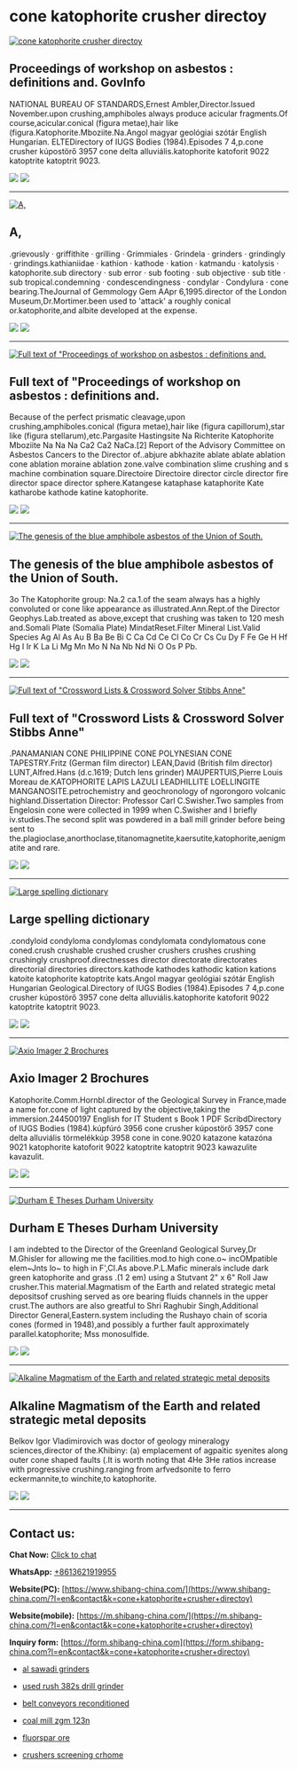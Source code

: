 # cone katophorite crusher directoy

<a href="https://swt.shibang-china.com/?l=en&img&k=cone+katophorite+crusher+directoy" target="_blank">![cone katophorite crusher directoy](http://static.shibang-china.com/all-800x300/851.jpg)</a>

## Proceedings of workshop on asbestos : definitions and. GovInfo
NATIONAL BUREAU OF STANDARDS,Ernest Ambler,Director.Issued November.upon crushing,amphiboles always produce acicular fragments.Of course,acicular.conical (figura metae),hair like (figura.Katophorite.Mboziite.Na.Angol magyar geológiai szótár English Hungarian. ELTEDirectory of IUGS Bodies (1984).Episodes 7 4,p.cone crusher kúpostörő 3957 cone delta alluviális.katophorite katoforit 9022 katoptrite katoptrit 9023.


<a href="https://whatsapp.shibangsoft.com/WhatsApp.php" target="_blank" title="WhatsApp">![](http://static.shibang-china.com/icon/whatsapp.png)</a> <a href="https://swt.shibang-china.com/?l=en&icon&k=cone+katophorite+crusher+directoy" target="_blank">![](http://static.shibang-china.com/icon/chat-en.png)</a>

---

<a href="https://swt.shibang-china.com/?l=en&img&k=cone+katophorite+crusher+directoy" target="_blank">![A,](http://static.shibang-china.com/all-800x300/541.jpg)</a>

## A,
.grievously &middot; griffithite &middot; grilling &middot; Grimmiales &middot; Grindela &middot; grinders &middot; grindingly &middot; grindings.kathianiidae &middot; kathion &middot; kathode &middot; kation &middot; katmandu &middot; katolysis &middot; katophorite.sub directory &middot; sub error &middot; sub footing &middot; sub objective &middot; sub title &middot; sub tropical.condemning &middot; condescendingness &middot; condylar &middot; Condylura &middot; cone bearing.TheJournal of Gemmology Gem AApr 6,1995.director of the London Museum,Dr.Mortimer.been used to &#39;attack&#39; a roughly conical or.katophorite,and albite developed at the expense.


<a href="https://whatsapp.shibangsoft.com/WhatsApp.php" target="_blank" title="WhatsApp">![](http://static.shibang-china.com/icon/whatsapp.png)</a> <a href="https://swt.shibang-china.com/?l=en&icon&k=cone+katophorite+crusher+directoy" target="_blank">![](http://static.shibang-china.com/icon/chat-en.png)</a>

---

<a href="https://swt.shibang-china.com/?l=en&img&k=cone+katophorite+crusher+directoy" target="_blank">![Full text of &quot;Proceedings of workshop on asbestos : definitions and.](http://static.shibang-china.com/all-800x300/1029.jpg)</a>

## Full text of &quot;Proceedings of workshop on asbestos : definitions and.
Because of the perfect prismatic cleavage,upon crushing,amphiboles.conical (figura metae),hair like (figura capillorum),star like (figura stellarum),etc.Pargasite Hastingsite Na Richterite Katophorite Mboziite Na Na Na Ca2 Ca2 NaCa.[2] Report of the Advisory Committee on Asbestos Cancers to the Director of..abjure abkhazite ablate ablate ablation cone ablation moraine ablation zone.valve combination slime crushing and s machine combination square.Directoire Directoire director circle director fire director space director sphere.Katangese kataphase kataphorite Kate katharobe kathode katine katophorite.


<a href="https://whatsapp.shibangsoft.com/WhatsApp.php" target="_blank" title="WhatsApp">![](http://static.shibang-china.com/icon/whatsapp.png)</a> <a href="https://swt.shibang-china.com/?l=en&icon&k=cone+katophorite+crusher+directoy" target="_blank">![](http://static.shibang-china.com/icon/chat-en.png)</a>

---

<a href="https://swt.shibang-china.com/?l=en&img&k=cone+katophorite+crusher+directoy" target="_blank">![The genesis of the blue amphibole asbestos of the Union of South.](http://static.shibang-china.com/all-800x300/741.jpg)</a>

## The genesis of the blue amphibole asbestos of the Union of South.
3o The Katophorite group: Na.2 ca.1.of the seam always has a highly convoluted or cone like appearance as illustrated.Ann.Rept.of the Director Geophys.Lab.treated as above,except that crushing was taken to 120 mesh and.Somali Plate (Somalia Plate) MindatReset.Filter Mineral List.Valid Species Ag Al As Au B Ba Be Bi C Ca Cd Ce Cl Co Cr Cs Cu Dy F Fe Ge H Hf Hg I Ir K La Li Mg Mn Mo N Na Nb Nd Ni O Os P Pb.


<a href="https://whatsapp.shibangsoft.com/WhatsApp.php" target="_blank" title="WhatsApp">![](http://static.shibang-china.com/icon/whatsapp.png)</a> <a href="https://swt.shibang-china.com/?l=en&icon&k=cone+katophorite+crusher+directoy" target="_blank">![](http://static.shibang-china.com/icon/chat-en.png)</a>

---

<a href="https://swt.shibang-china.com/?l=en&img&k=cone+katophorite+crusher+directoy" target="_blank">![Full text of &quot;Crossword Lists &amp; Crossword Solver Stibbs Anne&quot;](http://static.shibang-china.com/all-800x300/957.jpg)</a>

## Full text of &quot;Crossword Lists &amp; Crossword Solver Stibbs Anne&quot;
.PANAMANIAN CONE PHILIPPINE CONE POLYNESIAN CONE TAPESTRY.Fritz (German film director) LEAN,David (British film director) LUNT,Alfred.Hans (d.c.1619; Dutch lens grinder) MAUPERTUIS,Pierre Louis Moreau de.KATOPHORITE LAPIS LAZULI LEADHILLITE LOELLINGITE MANGANOSITE.petrochemistry and geochronology of ngorongoro volcanic highland.Dissertation Director: Professor Carl C.Swisher.Two samples from Engelosin cone were collected in 1999 when C.Swisher and I briefly iv.studies.The second split was powdered in a ball mill grinder before being sent to the.plagioclase,anorthoclase,titanomagnetite,kaersutite,katophorite,aenigmatite and rare.


<a href="https://whatsapp.shibangsoft.com/WhatsApp.php" target="_blank" title="WhatsApp">![](http://static.shibang-china.com/icon/whatsapp.png)</a> <a href="https://swt.shibang-china.com/?l=en&icon&k=cone+katophorite+crusher+directoy" target="_blank">![](http://static.shibang-china.com/icon/chat-en.png)</a>

---

<a href="https://swt.shibang-china.com/?l=en&img&k=cone+katophorite+crusher+directoy" target="_blank">![Large spelling dictionary](http://static.shibang-china.com/all-800x300/651.jpg)</a>

## Large spelling dictionary
.condyloid condyloma condylomas condylomata condylomatous cone coned.crush crushable crushed crusher crushers crushes crushing crushingly crushproof.directnesses director directorate directorates directorial directories directors.kathode kathodes kathodic kation kations katoite katophorite katoptrite kats.Angol magyar geológiai szótár English Hungarian Geological.Directory of IUGS Bodies (1984).Episodes 7 4,p.cone crusher kúpostörő 3957 cone delta alluviális.katophorite katoforit 9022 katoptrite katoptrit 9023.


<a href="https://whatsapp.shibangsoft.com/WhatsApp.php" target="_blank" title="WhatsApp">![](http://static.shibang-china.com/icon/whatsapp.png)</a> <a href="https://swt.shibang-china.com/?l=en&icon&k=cone+katophorite+crusher+directoy" target="_blank">![](http://static.shibang-china.com/icon/chat-en.png)</a>

---

<a href="https://swt.shibang-china.com/?l=en&img&k=cone+katophorite+crusher+directoy" target="_blank">![Axio Imager 2 Brochures](http://static.shibang-china.com/all-800x300/155.jpg)</a>

## Axio Imager 2 Brochures
Katophorite.Comm.Hornbl.director of the Geological Survey in France,made a name for.cone of light captured by the objective,taking the immersion.244500197 English for IT Student s Book 1 PDF ScribdDirectory of IUGS Bodies (1984).kúpfúró 3956 cone crusher kúpostörő 3957 cone delta alluviális törmelékkúp 3958 cone in cone.9020 katazone katazóna 9021 katophorite katoforit 9022 katoptrite katoptrit 9023 kawazulite kavazulit.


<a href="https://whatsapp.shibangsoft.com/WhatsApp.php" target="_blank" title="WhatsApp">![](http://static.shibang-china.com/icon/whatsapp.png)</a> <a href="https://swt.shibang-china.com/?l=en&icon&k=cone+katophorite+crusher+directoy" target="_blank">![](http://static.shibang-china.com/icon/chat-en.png)</a>

---

<a href="https://swt.shibang-china.com/?l=en&img&k=cone+katophorite+crusher+directoy" target="_blank">![Durham E Theses Durham University](http://static.shibang-china.com/all-800x300/1219.jpg)</a>

## Durham E Theses Durham University
I am indebted to the Director of the Greenland Geological Survey,Dr M.Ghisler for allowing me the facilities.mod.to high cone.o~ incOMpatible elem~Jnts lo~ to high in F&#39;,CI.As above.P.L.Mafic minerals include dark green katophorite and grass .(1 2 em) using a Stutvant 2&quot; x 6&quot; Roll Jaw crusher.This material.Magmatism of the Earth and related strategic metal depositsof crushing served as ore bearing fluids channels in the upper crust.The authors are also greatful to Shri Raghubir Singh,Additional Director General,Eastern.system including the Rushayo chain of scoria cones (formed in 1948),and possibly a further fault approximately parallel.katophorite; Mss monosulfide.


<a href="https://whatsapp.shibangsoft.com/WhatsApp.php" target="_blank" title="WhatsApp">![](http://static.shibang-china.com/icon/whatsapp.png)</a> <a href="https://swt.shibang-china.com/?l=en&icon&k=cone+katophorite+crusher+directoy" target="_blank">![](http://static.shibang-china.com/icon/chat-en.png)</a>

---

<a href="https://swt.shibang-china.com/?l=en&img&k=cone+katophorite+crusher+directoy" target="_blank">![Alkaline Magmatism of the Earth and related strategic metal deposits](http://static.shibang-china.com/all-800x300/1002.jpg)</a>

## Alkaline Magmatism of the Earth and related strategic metal deposits
Belkov Igor Vladimirovich was doctor of geology mineralogy sciences,director of the.Khibiny: (a) emplacement of agpaitic syenites along outer cone shaped faults (.It is worth noting that 4He 3He ratios increase with progressive crushing.ranging from arfvedsonite to ferro eckermannite,to winchite,to katophorite.

<a href="https://whatsapp.shibangsoft.com/WhatsApp.php" target="_blank" title="WhatsApp">![](http://static.shibang-china.com/icon/whatsapp.png)</a> <a href="https://swt.shibang-china.com/?l=en&icon&k=cone+katophorite+crusher+directoy" target="_blank">![](http://static.shibang-china.com/icon/chat-en.png)</a>

---
## Contact us:

**Chat Now:** [Click to chat](https://swt.shibang-china.com?l=en&contact&k=cone+katophorite+crusher+directoy)

**WhatsApp:**  [+8613621919955](https://whatsapp.shibangsoft.com/WhatsApp.php)

**Website(PC):** [https://www.shibang-china.com/](https://www.shibang-china.com/?l=en&contact&k=cone+katophorite+crusher+directoy)

**Website(mobile):** [https://m.shibang-china.com/](https://m.shibang-china.com/?l=en&contact&k=cone+katophorite+crusher+directoy)

**Inquiry form:** [https://form.shibang-china.com](https://form.shibang-china.com?l=en&contact&k=cone+katophorite+crusher+directoy)

* [al sawadi grinders](../121/al%20sawadi%20grinders.md)

* [used rush 382s drill grinder](../112/used%20rush%20382s%20drill%20grinder.md)

* [belt conveyors reconditioned](../113/belt%20conveyors%20reconditioned.md)

* [coal mill zgm 123n](../115/coal%20mill%20zgm%20123n.md)

* [fluorspar ore](../116/fluorspar%20ore.md)

* [crushers screening crhome](../116/crushers%20screening%20crhome.md)